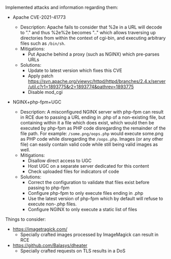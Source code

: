 Implemented attacks and information regarding them:
* Apache CVE-2021-41773
  * Description: Apache fails to consider that %2e in a URL will decode to "." and thus %2e%2e becomes ".." which allows traversing up directories from within the context of cgi-bin, and executing arbitrary files such as `/bin/sh`.
  * Mitigations:
    * Put Apache behind a proxy (such as NGINX) which pre-parses URLs
  * Solutions:
    * Update to latest version which fixes this CVE
    * Apply patch https://svn.apache.org/viewvc/httpd/httpd/branches/2.4.x/server/util.c?r1=1893775&r2=1893774&pathrev=1893775
    * Disable mod_cgi

* NGINX+php-fpm+UGC
  * Description: A misconfigured NGINX server with php-fpm can result in RCE due to passing a URL ending in .php of a non-existing file, but containing within it a file which does exist, which would then be executed by php-fpm as PHP code disregarding the remainder of the file path. For example: `/some.png/oops.php` would execute some.png as PHP code while disregarding the `/oops.php`. Images (or any other file) can easily contain valid code while still being valid images as well.
  * Mitigations:
    * Disallow direct access to UGC
    * Host UGC on a separate server dedicated for this content
    * Check uploaded files for indicators of code
  * Solutions:
    * Correct the configuration to validate that files exist before passing to php-fpm
    * Configure php-fpm to only execute files ending in .php
    * Use the latest version of php-fpm which by default will refuse to execute non-.php files.
    * Configure NGINX to only execute a static list of files

Things to consider:
* https://imagetragick.com/
  * Specially crafted images processed by ImageMagick can result in RCE
* https://github.com/Balasys/dheater
  * Specially crafted requests on TLS results in a DoS
